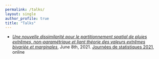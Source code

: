 ```yaml
---
permalink: /talks/
layout: single
author_profile: true
title: "Talks"
---
```


- [*Une nouvelle dissimilarité pour le partitionnement spatial de pluies extrêmes, non-paramétrique et liant théorie des valeurs extrêmes bivariée et marginales*](http://mzaffran.github.io/assets/files/Talks/JdS_210608.pdf), June 8th, 2021. [Journées de statistiques 2021](https://jds2021.sciencesconf.org/), online
